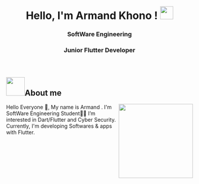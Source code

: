 <h1 align="center"> Hello, I'm Armand Khono ! <img src="https://media.giphy.com/media/hvRJCLFzcasrR4ia7z/giphy.gif" width="35"></h1>

<h3 align="center">SoftWare Engineering</h3>
<h3 align="center">Junior Flutter Developer</h3>


<!--<p align="center">
 <img src="https://readme-typing-svg.herokuapp.com?color=1FF7C6&lines=SoftWare+Engineering;Junior+Flutter+Developer;Junior+Pen+Tester">
 </p> -->
 
</br>

## <img src = "https://user-images.githubusercontent.com/63050133/156777293-72a6e681-2582-4a9d-ad92-09d1181d47c7.gif" width = 50px>About me 

<img align="right" src="https://user-images.githubusercontent.com/63050133/156676671-d5b2e362-97d4-4404-9447-dd71ddfea82f.gif" width = 200px; />

Hello Everyone 👋, My name is Armand . I'm SoftWare Engineering Student👨‍💻
I’m interested in Dart/Flutter and Cyber Security. Currently, I'm developing Softwares & apps with Flutter.


<br><br>



<!--### Support Me

<a href="https://www.buymeacoffee.com/hmpmc2c74jP"><img src="https://cdn.buymeacoffee.com/buttons/v2/default-yellow.png" width="200" /></a>-->


